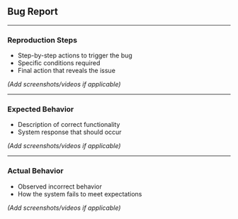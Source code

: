 ## Bug Report

---

### Reproduction Steps

- Step-by-step actions to trigger the bug
- Specific conditions required
- Final action that reveals the issue

*(Add screenshots/videos if applicable)*

---

### Expected Behavior

- Description of correct functionality
- System response that should occur

*(Add screenshots/videos if applicable)*

---

### Actual Behavior

- Observed incorrect behavior
- How the system fails to meet expectations

*(Add screenshots/videos if applicable)*
